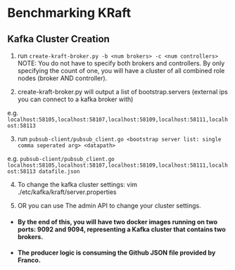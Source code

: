 # Benchmarking KRaft

## Kafka Cluster Creation

1. run `create-kraft-broker.py -b <num brokers> -c <num controllers>`
NOTE: You do not have to specify both brokers and controllers. By only specifying the count of one, you will have a cluster of all combined role nodes (broker AND controller).

2. create-kraft-broker.py will output a list of bootstrap.servers (external ips you can connect to a kafka broker with)

e.g. `localhost:58105,localhost:58107,localhost:58109,localhost:58111,localhost:58113`

3. run `pubsub-client/pubsub_client.go <bootstrap server list: single comma seperated arg> <datapath>`

e.g. `pubsub-client/pubsub_client.go localhost:58105,localhost:58107,localhost:58109,localhost:58111,localhost:58113 datafile.json`

4.  To change the kafka cluster settings: vim ./etc/kafka/kraft/server.properties

5. OR you can use The admin API to change your cluster settings. 
    
* #### By the end of this, you will have two docker images running on two ports: 9092 and 9094, representing a Kafka cluster that contains two brokers. 

* #### The producer logic is consuming the Github JSON file provided by Franco. 
   
   
